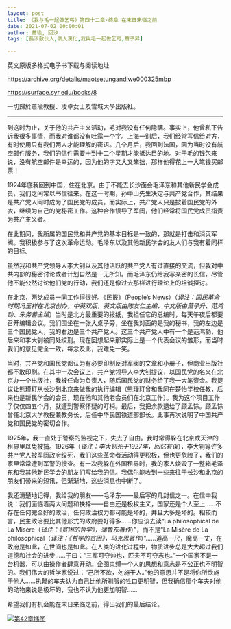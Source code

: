 ```yaml
---
layout: post
title: 《我与毛一起做乞丐》第四十二章·终章 在末日来临之前
date: 2021-07-02 00:00:01
author: 蕭瑜, 回汐
tags: [長沙散伙人,個人漢化,我與毛一起做乞丐,蕭子昇]

---
```

英文原版多格式电子书下载与阅读地址

<https://archive.org/details/maotsetungandiwe000325mbp>

<https://surface.syr.edu/books/8>

一切歸於蕭瑜教授、凌卓女士及雪城大學出版社。

* * *

到这时为止，关于他的共产主义活动，毛对我没有任何隐瞒。事实上，他曾私下告诉我很多事情，而我对谁都没有吐露一个字。上海一别后，我们经常写信给对方，有时使用只有我们两人才能理解的密语。几个月后，我回到法国，因为当时没有航空邮件服务，我们的信件需要十到十二个星期才能抵达目的地。对于毛的钱包来说，没有航空邮件是幸运的，因为他的字又大又笨拙，那样他得花上一大笔钱买邮票！

1924年底我回到中国，住在北京。由于不能去长沙面会毛泽东和其他新民学会成员，我们之间常以书信往来。在这一时期，孙中山先生决定与共产党合作，其结果是共产党人同时成为了国民党的成员。而实际上，共产党人只是披着国民党的外衣，继续为自己的党秘密工作。这种合作误导了军阀，他们经常将国民党成员指责为共产主义者。

在此期间，我所属的国民党和共产党的基本目标是一致的，那就是打击和消灭军阀。我积极参与了这次革命运动。毛泽东以及其他新民学会的友人们与我有着同样的目标。

虽然我和共产党领导人李大钊以及其他活跃的共产党人有过直接的交流，但我对中共内部的秘密讨论或者计划自然是一无所知。而毛泽东仍给我写亲密的长信，尽管他不能公然讨论他们党的行动，我们还是像过去那样进行理论上的坦诚探讨。

在北京，两党成员一同工作得很好。《民报》（People’s News）（*译注：国民革命时期冯玉祥在北京创办，中英双版，英文版由陈友仁主编，中文版由萧子升、范鸿劼、朱务善主编*）当时是北方最重要的报纸，我担任它的总编时，每天午夜后都要召开编辑会议。我们围坐在一张大桌子旁，坐在我对面的是我的秘书，我的左边是三个国民党人，我的右边是三个共产党人。这三个共产党人中有一个是范鸿劼，他后来和李大钊被同处绞刑。现在回想起来那实际上是一个代表会议的雏形，而当时我们的意见完全一致，每念及此，我难免一笑。

当时，共产党和国民党都认为有必要印制反对军阀的文章和小册子，但商业出版社都不敢印刷。在其中一次会议上，共产党领导人李大钊提议，以国民党的名义在北京办一个出版社，我被任命为负责人，随后国民党的财务给了我一大笔资金。我提议让熊瑾玎从长沙到北京来做我的执行编辑（熊瑾玎曾和我同在楚怡学校任教，后来也是新民学会的会员，现在他和其他老会员们在北京工作）。我为这个项目工作了仅仅四五个月，就遭到警察怀疑的盯梢。最后，我把余款退给了顾孟馀。顾孟馀曾任北京大学教授兼教务长，后任中华民国铁道部部长。此事再次说明了中国共产党和国民党的密切合作。

1925年，我一直处于警察的监视之下，失去了自由。我时常得躲在北京或天津的租界里以免被捕。1926年（*译注：李大钊死于1927年，回忆有误*），李大钊等许多共产党人被军阀政府绞死，我们这些革命者活动得更积极，但也更危险了，我们的家里常常遭到军警的搜查。有一次我躲在外国租界时，我的家人烧毁了一整箱毛泽东和我其他新民学会的朋友们写给我的信。我偶尔能收到一些来往于长沙和北京的朋友们带来的短讯，但渐渐地，这些消息也中断了。

我还清楚地记得，我给我的朋友——毛泽东——最后写的几封信之一。在信中我说：我们面临着两大问题和抉择——自由还是极权主义，国家还是个人至上……不存在任何完全好的政治，任何政治权力都可能是坏的，并且大多是坏的。相较而言，民主政治要比其他形式的政府要好得多……你应该去读“La philosophical de La Misère（*译注：《贫困的哲学》，蒲鲁东著作*）”，而不是“La Misère de La philosophical（*译注：《哲学的贫困》，马克思著作*）”……道高一尺，魔高一丈，在政府是如此，在世间也是如此。在人类的进化过程中，物质进步总是大大超过我们道德和社会的进步……子曰：“三军可夺帅也，匹夫不可夺志也。”一个国家不是一台机器，可以由操作者肆意开动。企图束缚一个人的思想和意志是不公正也不明智的。我们伟大的哲学家说过：“己所不欲，勿施于人。”他的意思并不是将你所欲施于他人……执鞭的车夫认为自己比他所驯服的牲口更明智，但我确信那个车夫对他的动物来说是极坏的，我也不认为他更加明智……

希望我们有机会能在末日来临之前，得出我们的最后结论。


[![第42章插图](https://s3.jpg.cm/2021/07/02/IncngQ.jpg)]("第42章插图")
